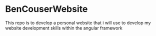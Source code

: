 # BenCouserWebsite

This repo is to develop a personal website that i will use to develop my website development skills within the angular framework
